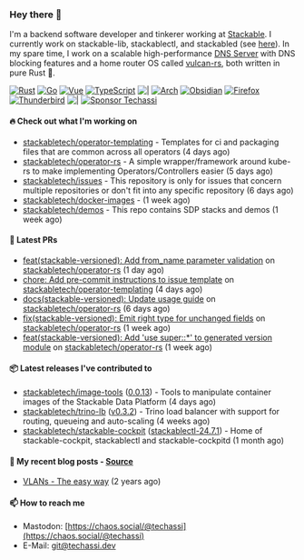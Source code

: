 ### Hey there 👋

I'm a backend software developer and tinkerer working at [Stackable][stackable]. I currently work on
stackable-lib, stackablectl, and stackabled (see [here][stackable-work]). In my spare time, I work on
a scalable high-performance [DNS Server][portal] with DNS blocking features and a home router OS
called [vulcan-rs][vulcan], both written in pure Rust 🦀.

[stackable-work]: https://github.com/stackabletech/stackable
[stackable]: https://github.com/stackabletech
[portal]: https://github.com/portal-rs/portal
[vulcan]: https://github.com/vulcan-rs

[![Rust](https://img.shields.io/badge/-Rust-141414?style=flat&logo=rust&logoColor=%23f97f39)](https://www.rust-lang.org/)
[![Go](https://img.shields.io/badge/-Go-141414?style=flat&logo=go&logoColor=%23f97f39)](https://go.dev/)
[![Vue](https://img.shields.io/badge/-Vue-141414?style=flat&logo=vuedotjs&logoColor=%23f97f39)](https://vuejs.org/)
[![TypeScript](https://img.shields.io/badge/-TypeScript-141414?style=flat&logo=typescript&logoColor=%23f97f39)](https://www.typescriptlang.org/)
![|](https://img.shields.io/badge/-%7C-141414?style=flat&logoColor=%23f97f39)
[![Arch](https://img.shields.io/badge/-Arch-141414?style=flat&logo=archlinux&logoColor=%23f97f39)](https://archlinux.org/)
[![Obsidian](https://img.shields.io/badge/-Obsidian-141414?style=flat&logo=obsidian&logoColor=%23f97f39)](https://obsidian.md/)
[![Firefox](https://img.shields.io/badge/-Firefox-141414?style=flat&logo=firefox&logoColor=%23f97f39)](https://www.mozilla.org/en-US/firefox/new/)
[![Thunderbird](https://img.shields.io/badge/-Thunderbird-141414?style=flat&logo=thunderbird&logoColor=%23f97f39)](https://www.thunderbird.net/en-US/)
![|](https://img.shields.io/badge/-%7C-141414?style=flat&logoColor=%23f97f39)
[![Sponsor Techassi](https://img.shields.io/badge/-Sponsor-141414?style=flat&logo=github&logoColor=%23f97f39)](https://github.com/sponsors/Techassi)

#### 🔥 Check out what I'm working on


- [stackabletech/operator-templating](https://github.com/stackabletech/operator-templating) - Templates for ci and packaging files that are common across all operators (4 days ago)
- [stackabletech/operator-rs](https://github.com/stackabletech/operator-rs) - A simple wrapper/framework around kube-rs to make implementing Operators/Controllers easier (5 days ago)
- [stackabletech/issues](https://github.com/stackabletech/issues) - This repository is only for issues that concern multiple repositories or don&#39;t fit into any specific repository (6 days ago)
- [stackabletech/docker-images](https://github.com/stackabletech/docker-images) -  (1 week ago)
- [stackabletech/demos](https://github.com/stackabletech/demos) - This repo contains SDP stacks and demos (1 week ago)

#### 🧪 Latest PRs


- [feat(stackable-versioned): Add from_name parameter validation](https://github.com/stackabletech/operator-rs/pull/865) on [stackabletech/operator-rs](https://github.com/stackabletech/operator-rs) (1 day ago)
- [chore: Add pre-commit instructions to issue template](https://github.com/stackabletech/operator-templating/pull/435) on [stackabletech/operator-templating](https://github.com/stackabletech/operator-templating) (4 days ago)
- [docs(stackable-versioned): Update usage guide](https://github.com/stackabletech/operator-rs/pull/864) on [stackabletech/operator-rs](https://github.com/stackabletech/operator-rs) (6 days ago)
- [fix(stackable-versioned): Emit right type for unchanged fields](https://github.com/stackabletech/operator-rs/pull/860) on [stackabletech/operator-rs](https://github.com/stackabletech/operator-rs) (1 week ago)
- [feat(stackable-versioned): Add &#39;use super::*&#39; to generated version module](https://github.com/stackabletech/operator-rs/pull/859) on [stackabletech/operator-rs](https://github.com/stackabletech/operator-rs) (1 week ago)

#### 📦 Latest releases I've contributed to


- [stackabletech/image-tools](https://github.com/stackabletech/image-tools/releases/tag/0.0.13) ([0.0.13](https://github.com/stackabletech/image-tools/releases/tag/0.0.13)) - Tools to manipulate container images of the Stackable Data Platform (4 days ago)
- [stackabletech/trino-lb](https://github.com/stackabletech/trino-lb/releases/tag/v0.3.2) ([v0.3.2](https://github.com/stackabletech/trino-lb/releases/tag/v0.3.2)) - Trino load balancer with support for routing, queueing and auto-scaling (4 weeks ago)
- [stackabletech/stackable-cockpit](https://github.com/stackabletech/stackable-cockpit/releases/tag/stackablectl-24.7.1) ([stackablectl-24.7.1](https://github.com/stackabletech/stackable-cockpit/releases/tag/stackablectl-24.7.1)) - Home of stackable-cockpit, stackablectl and stackable-cockpitd (1 month ago)

#### 📜 My recent blog posts - [Source](https://github.com/Techassi/page)


- [VLANs - The easy way](https://techassi.dev/posts/vlans-the-easy-way/) (2 years ago)

#### 📫 How to reach me

- Mastodon: [https://chaos.social/@techassi](https://chaos.social/@techassi)
- E-Mail: git@techassi.dev
